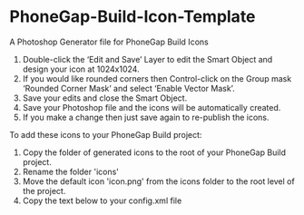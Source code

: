 PhoneGap-Build-Icon-Template
============================

A Photoshop Generator file for PhoneGap Build Icons

1) Double-click the ‘Edit and Save’ Layer to edit the Smart Object and design your icon at 1024x1024.
2) If you would like rounded corners then Control-click on the Group mask ‘Rounded Corner Mask’ and select ‘Enable Vector Mask’.
3) Save your edits and close the Smart Object.
4) Save your Photoshop file and the icons will be automatically created.
5) If you make a change then just save again to re-publish the icons.


To add these icons to your PhoneGap Build project:
1) Copy the folder of generated icons to the root of your PhoneGap Build project.
2) Rename the folder 'icons'
3) Move the default icon 'icon.png' from the icons folder to the root level of the project.
4) Copy the text below to your config.xml file

<!-- Icons -->
<!-- Default - N.B. This icon must reside at the root level of your application folder. -->
<icon src="icon.png" />

<!-- iOS -->
<icon src="icons/ios_icon.png" gap:platform="ios" width="57" height="57" />
<icon src="icons/ios_icon-72.png" gap:platform="ios" width="72" height="72" />
<icon src="icons/ios_icon@2x.png" gap:platform="ios" width="114" height="114" />
<!-- retina iPad support: PhoneGap 2.5.0+ only -->
<icon src="icons/ios_icon-72@2x.png" gap:platform="ios" width="144" height="144" />

<!-- Android -->
<icon src="icons/ldpi.png" gap:platform="android" gap:density="ldpi" />
<icon src="icons/mdpi.png" gap:platform="android" gap:density="mdpi" />
<icon src="icons/hdpi.png" gap:platform="android" gap:density="hdpi" />
<icon src="icons/xhdpi.png" gap:platform="android" gap:density="xhdpi" />

<!-- BlackBerry -->
<icon src="icons/bb_icon.png" gap:platform="blackberry" />
<icon src="icons/bb_icon_hover.png" gap:platform="blackberry" gap:state="hover"/>

<!-- Windows Phone -->
<icon src="icons/winphone_icon.png" gap:platform="winphone" />
<icon src="icons/winphone_tileicon.png" gap:platform="winphone" gap:role="background" />

<!-- WebOS -->
<icon src="icons/webos_icon.png" gap:platform="webos" />
<icon src="icons/webos_miniicon.png" gap:platform="webos" gap:role="mini" />

